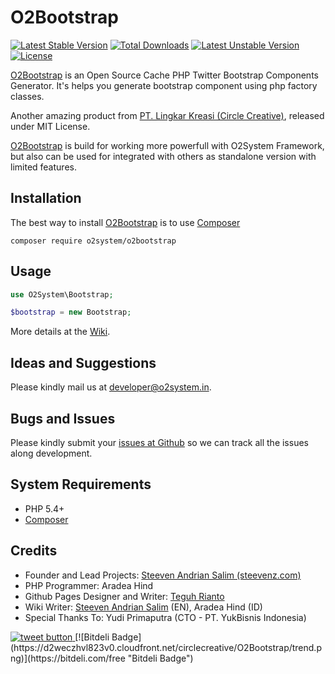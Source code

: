 O2Bootstrap
=====

[![Latest Stable Version](https://poser.pugx.org/o2system/o2bootstrap/v/stable)](https://packagist.org/packages/o2system/o2bootstrap) [![Total Downloads](https://poser.pugx.org/o2system/o2bootstrap/downloads)](https://packagist.org/packages/o2system/o2bootstrap) [![Latest Unstable Version](https://poser.pugx.org/o2system/o2bootstrap/v/unstable)](https://packagist.org/packages/o2system/o2bootstrap) [![License](https://poser.pugx.org/o2system/o2bootstrap/license)](https://packagist.org/packages/o2system/o2bootstrap)

[O2Bootstrap][3] is an Open Source Cache PHP Twitter Bootstrap Components Generator. It's helps you generate bootstrap component using php factory classes.

Another amazing product from [PT. Lingkar Kreasi (Circle Creative)][1], released under MIT License.

[O2Bootstrap][3] is build for working more powerfull with O2System Framework, but also can be used for integrated with others as standalone version with limited features.

Installation
------------
The best way to install [O2Bootstrap](https://packagist.org/packages/o2system/o2bootstrap) is to use [Composer][9]
```
composer require o2system/o2bootstrap
```

Usage
-----
```php
use O2System\Bootstrap;

$bootstrap = new Bootstrap;
```

More details at the [Wiki](http://github.com/circlecreative/o2bootstrap/wiki).

Ideas and Suggestions
---------------------
Please kindly mail us at [developer@o2system.in][7].

Bugs and Issues
---------------
Please kindly submit your [issues at Github][5] so we can track all the issues along development.

System Requirements
-------------------
- PHP 5.4+
- [Composer][9]

Credits
-------
* Founder and Lead Projects: [Steeven Andrian Salim (steevenz.com)][7]
* PHP Programmer:  Aradea Hind
* Github Pages Designer and Writer: [Teguh Rianto](http://teguhrianto.tk)
* Wiki Writer: [Steeven Andrian Salim](http://steevenz.com) (EN), Aradea Hind (ID)
* Special Thanks To: Yudi Primaputra (CTO - PT. YukBisnis Indonesia)

<a href="https://twitter.com/intent/tweet?text=Open+Source+Cache+Management+Driver+Library.+Wrappers+around+some+of+the+most+popular+cache+storage+engine.+&url=https%3A%2F%2Fgithub.com%2Fcirclecreative%2Fo2bootstrap&hashtags=cache%2C+phplibraries%2C+phpclass%2C+o2system%2C+circlecreative&original_referer=http%3A%2F%2Fgithub.com%2F&tw_p=tweetbutton" target="_blank">
  <img src="http://jpillora.com/github-twitter-button/img/tweet.png"
       alt="tweet button" title="Open Source Cache Management Driver Library. Wrappers around some of the most popular cache storage engine. "></img>
</a>
[![Bitdeli Badge](https://d2weczhvl823v0.cloudfront.net/circlecreative/O2Bootstrap/trend.png)](https://bitdeli.com/free "Bitdeli Badge") 

[1]: http://circle-creative.com
[2]: http://o2system.in
[3]: http://o2system.in/features/standalone/o2bootstrap
[4]: http://o2system.in/features/standalone/o2bootstrap/license
[5]: http://github.com/circlecreative/O2Bootstrap/issues
[6]: https://packagist.org/packages/o2system/o2bootstrap
[7]: http://steevenz.com
[8]: mailto:developer@o2system.in
[9]: https://getcomposer.org
[10]: http://codeigniter.com
